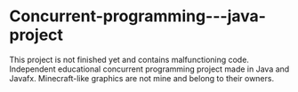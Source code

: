 # Concurrent-programming---java-project
This project is not finished yet and contains malfunctioning code.
Independent educational concurrent programming project made in Java and Javafx.
Minecraft-like graphics are not mine and belong to their owners.
